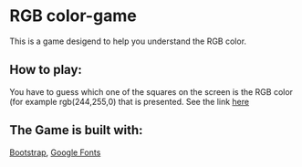 # RGB color-game
This is a game desigend to help you understand the RGB color. 
## How to play:
You have to guess which one of the squares on the screen is the RGB color (for example rgb(244,255,0)
that is presented. See the link [here](https://rachelshalom.github.io/color-game/)
## The Game is built with:
[Bootstrap](https://maxcdn.bootstrapcdn.com/bootstrap/3.3.7/css/bootstrap.min.css), 
[Google Fonts](https://fonts.googleapis.com/css?family=Rubik:400,700)


